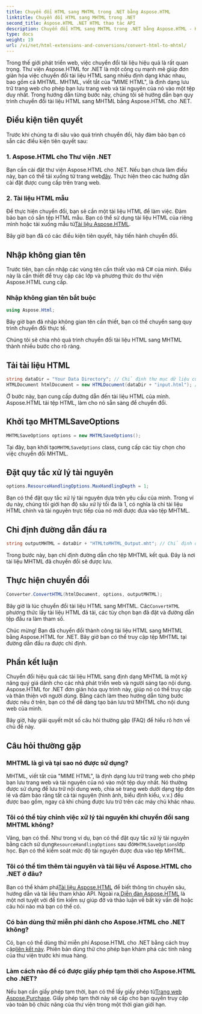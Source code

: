```yaml
---
title: Chuyển đổi HTML sang MHTML trong .NET bằng Aspose.HTML
linktitle: Chuyển đổi HTML sang MHTML trong .NET
second_title: Aspose.HTML .NET HTML thao tác API
description: Chuyển đổi HTML sang MHTML trong .NET bằng Aspose.HTML - Hướng dẫn từng bước để lưu trữ nội dung web hiệu quả. Tìm hiểu cách sử dụng Aspose.HTML cho .NET để tạo kho lưu trữ MHTML.
type: docs
weight: 19
url: /vi/net/html-extensions-and-conversions/convert-html-to-mhtml/
---
```


Trong thế giới phát triển web, việc chuyển đổi tài liệu hiệu quả là rất quan trọng. Thư viện Aspose.HTML for .NET là một công cụ mạnh mẽ giúp đơn giản hóa việc chuyển đổi tài liệu HTML sang nhiều định dạng khác nhau, bao gồm cả MHTML. MHTML, viết tắt của "MIME HTML", là định dạng lưu trữ trang web cho phép bạn lưu trang web và tài nguyên của nó vào một tệp duy nhất. Trong hướng dẫn từng bước này, chúng tôi sẽ hướng dẫn bạn quy trình chuyển đổi tài liệu HTML sang MHTML bằng Aspose.HTML cho .NET.

## Điều kiện tiên quyết

Trước khi chúng ta đi sâu vào quá trình chuyển đổi, hãy đảm bảo bạn có sẵn các điều kiện tiên quyết sau:

### 1. Aspose.HTML cho Thư viện .NET

 Bạn cần cài đặt thư viện Aspose.HTML cho .NET. Nếu bạn chưa làm điều này, bạn có thể tải xuống từ trang web[đây](https://releases.aspose.com/html/net/). Thực hiện theo các hướng dẫn cài đặt được cung cấp trên trang web.

### 2. Tài liệu HTML mẫu

Để thực hiện chuyển đổi, bạn sẽ cần một tài liệu HTML để làm việc. Đảm bảo bạn có sẵn tệp HTML mẫu. Bạn có thể sử dụng tài liệu HTML của riêng mình hoặc tải xuống mẫu từ[Tài liệu Aspose.HTML](https://reference.aspose.com/html/net/).

Bây giờ bạn đã có các điều kiện tiên quyết, hãy tiến hành chuyển đổi.

## Nhập không gian tên

Trước tiên, bạn cần nhập các vùng tên cần thiết vào mã C# của mình. Điều này là cần thiết để truy cập các lớp và phương thức do thư viện Aspose.HTML cung cấp.

### Nhập không gian tên bắt buộc

```csharp
using Aspose.Html;
```

Bây giờ bạn đã nhập không gian tên cần thiết, bạn có thể chuyển sang quy trình chuyển đổi thực tế.

Chúng tôi sẽ chia nhỏ quá trình chuyển đổi tài liệu HTML sang MHTML thành nhiều bước cho rõ ràng.

## Tải tài liệu HTML

```csharp
string dataDir = "Your Data Directory"; // Chỉ định thư mục dữ liệu của bạn
HTMLDocument htmlDocument = new HTMLDocument(dataDir + "input.html"); // Tải tài liệu HTML
```

Ở bước này, bạn cung cấp đường dẫn đến tài liệu HTML của mình. Aspose.HTML tải tệp HTML, làm cho nó sẵn sàng để chuyển đổi.

## Khởi tạo MHTMLSaveOptions

```csharp
MHTMLSaveOptions options = new MHTMLSaveOptions();
```

 Tại đây, bạn khởi tạo`MHTMLSaveOptions` class, cung cấp các tùy chọn cho việc chuyển đổi MHTML.

## Đặt quy tắc xử lý tài nguyên

```csharp
options.ResourceHandlingOptions.MaxHandlingDepth = 1;
```

Bạn có thể đặt quy tắc xử lý tài nguyên dựa trên yêu cầu của mình. Trong ví dụ này, chúng tôi giới hạn độ sâu xử lý tối đa là 1, có nghĩa là chỉ tài liệu HTML chính và tài nguyên trực tiếp của nó mới được đưa vào tệp MHTML.

## Chỉ định đường dẫn đầu ra

```csharp
string outputMHTML = dataDir + "HTMLtoMHTML_Output.mht"; // Chỉ định đường dẫn tệp đầu ra
```

Trong bước này, bạn chỉ định đường dẫn cho tệp MHTML kết quả. Đây là nơi tài liệu MHTML đã chuyển đổi sẽ được lưu.

## Thực hiện chuyển đổi

```csharp
Converter.ConvertHTML(htmlDocument, options, outputMHTML);
```

 Bây giờ là lúc chuyển đổi tài liệu HTML sang MHTML. Các`ConvertHTML` phương thức lấy tài liệu HTML đã tải, các tùy chọn bạn đã đặt và đường dẫn tệp đầu ra làm tham số.

Chúc mừng! Bạn đã chuyển đổi thành công tài liệu HTML sang MHTML bằng Aspose.HTML for .NET. Bây giờ bạn có thể truy cập tệp MHTML tại đường dẫn đầu ra được chỉ định.

## Phần kết luận

Chuyển đổi hiệu quả các tài liệu HTML sang định dạng MHTML là một kỹ năng quý giá dành cho các nhà phát triển web và người sáng tạo nội dung. Aspose.HTML for .NET đơn giản hóa quy trình này, giúp nó có thể truy cập và thân thiện với người dùng. Bằng cách làm theo hướng dẫn từng bước được nêu ở trên, bạn có thể dễ dàng tạo bản lưu trữ MHTML cho nội dung web của mình.

Bây giờ, hãy giải quyết một số câu hỏi thường gặp (FAQ) để hiểu rõ hơn về chủ đề này.

## Câu hỏi thường gặp

### MHTML là gì và tại sao nó được sử dụng?

MHTML, viết tắt của "MIME HTML", là định dạng lưu trữ trang web cho phép bạn lưu trang web và tài nguyên của nó vào một tệp duy nhất. Nó thường được sử dụng để lưu trữ nội dung web, chia sẻ trang web dưới dạng tệp đơn lẻ và đảm bảo rằng tất cả tài nguyên (hình ảnh, biểu định kiểu, v.v.) đều được bao gồm, ngay cả khi chúng được lưu trữ trên các máy chủ khác nhau.

### Tôi có thể tùy chỉnh việc xử lý tài nguyên khi chuyển đổi sang MHTML không?

 Vâng, bạn có thể. Như trong ví dụ, bạn có thể đặt quy tắc xử lý tài nguyên bằng cách sử dụng`ResourceHandlingOptions` sau đó`MHTMLSaveOptions`lớp học. Bạn có thể kiểm soát mức độ tài nguyên được đưa vào tệp MHTML.

### Tôi có thể tìm thêm tài nguyên và tài liệu về Aspose.HTML cho .NET ở đâu?

 Bạn có thể khám phá[Tài liệu Aspose.HTML](https://reference.aspose.com/html/net/) để biết thông tin chuyên sâu, hướng dẫn và tài liệu tham khảo API. Ngoài ra,[Diễn đàn Aspose.HTML](https://forum.aspose.com/) là một nơi tuyệt vời để tìm kiếm sự giúp đỡ và thảo luận về bất kỳ vấn đề hoặc câu hỏi nào mà bạn có thể có.

### Có bản dùng thử miễn phí dành cho Aspose.HTML cho .NET không?

 Có, bạn có thể dùng thử miễn phí Aspose.HTML cho .NET bằng cách truy cập[liên kết này](https://releases.aspose.com/). Phiên bản dùng thử cho phép bạn khám phá các tính năng của thư viện trước khi mua hàng.

### Làm cách nào để có được giấy phép tạm thời cho Aspose.HTML cho .NET?

 Nếu bạn cần giấy phép tạm thời, bạn có thể lấy giấy phép từ[Trang web Aspose.Purchase](https://purchase.aspose.com/temporary-license/). Giấy phép tạm thời này sẽ cấp cho bạn quyền truy cập vào toàn bộ chức năng của thư viện trong một thời gian giới hạn.

